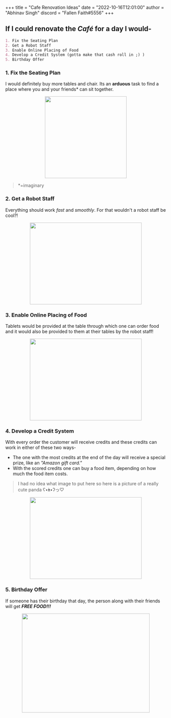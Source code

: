 +++
title = "Cafe Renovation Ideas"
date = "2022-10-16T12:01:00"
author = "Abhinav Singh"
discord = "Fallen Faith#5556"
+++

## If I could renovate the *Café* for a day I would-
```md
1. Fix the Seating Plan
2. Get a Robot Staff
3. Enable Online Placing of Food
4. Develop a Credit System (gotta make that cash roll in ;) )
5. Birthday Offer
```

### 1. Fix the Seating Plan
I would definitely buy more tables and chair. Its an **arduous** task to find a place where you and your friends* can sit together.
<p align="center">
  <img width="256" height="256" src="https://drive.google.com/uc?export=view&id=1c-PUKomLxpwJDhQE3EWg3KAimXoUfXrh">
</p>

> *=imaginary

### 2. Get a Robot Staff
Everything should work *fast* and *smoothly*. For that wouldn't a robot staff be cool?!
<p align="center">
  <img width="350" height="256" src="https://drive.google.com/uc?export=view&id=1BP072-ZTYnlCiIPfqh4dQwpTp4SGynvf">
</p>

### 3. Enable Online Placing of Food
Tablets would be provided at the table through which one can order food and it would also be provided to them at their tables by the robot staff!
<p align="center">
  <img width="350" height="256" src="https://drive.google.com/uc?export=view&id=1Lz8meyoH9UZvwwSnhJpAlREm3BKOovI2">
</p>

### 4. Develop a Credit System 
With every order the customer will receive credits and these credits can work in either of these two ways-
* The one with the most credits at the end of the day will receive a special prize, like an *"Amazon gift card."*
* With the scored credits one can buy a food item, depending on how much the food item costs.

> I had no idea what image to put here so here is a picture of a really cute panda ʕ•́ᴥ•̀ʔっ♡ 

<p align="center">
  <img width="350" height="256" src="https://drive.google.com/uc?export=view&id=17Lr5Kf4hzqYVDqH1EtfZW-Gn4wwHZOmS">
</p>

### 5. Birthday Offer
If someone has their birthday that day, the person along with their friends will get ***FREE FOOD!!!***
<p align="center">
  <img width="400" height="310" src="https://drive.google.com/uc?export=view&id=1jROnvLugCo7O5_a89a4b8mxWEY1YCQmk">
</p>
